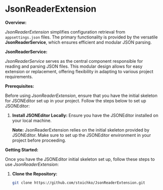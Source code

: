 # JsonReaderExtension

**Overview:**

*JsonReaderExtension* simplifies configuration retrieval from `appsettings.json` files. The primary functionality is provided by the versatile **JsonReaderService**, which ensures efficient and modular JSON parsing.

**JsonReaderService:**

*JsonReaderService* serves as the central component responsible for reading and parsing JSON files. This modular design allows for easy extension or replacement, offering flexibility in adapting to various project requirements.

**Prerequisites:**

Before using *JsonReaderExtension*, ensure that you have the initial skeleton for JSONEditor set up in your project. Follow the steps below to set up JSONEditor:

1. **Install JSONEditor Locally:**
   Ensure you have the JSONEditor installed on your local machine.

   **Note:** JsonReaderExtension relies on the initial skeleton provided by JSONEditor. Make sure to set up the JSONEditor environment in your project before proceeding.

**Getting Started:**

Once you have the JSONEditor initial skeleton set up, follow these steps to use *JsonReaderExtension*:

1. **Clone the Repository:**
   ```bash
   git clone https://github.com/stoichko/JsonReaderExtension.git
